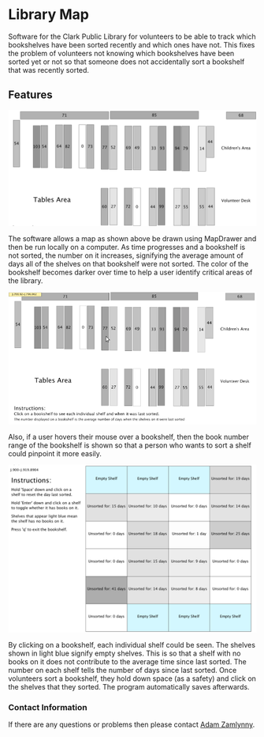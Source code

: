 # Library Map
Software for the Clark Public Library for volunteers to be able to track which bookshelves have been sorted recently and which ones have not. This fixes the problem of volunteers not knowing which bookshelves have been sorted yet or not so that someone does not accidentally sort a bookshelf that was recently sorted.

## Features

<img src="/docs/Images/Library_Map.PNG">

The software allows a map as shown above be drawn using MapDrawer and then be run locally on a computer. As time progresses and a bookshelf is not sorted, the number on it increases, signifying the average amount of days all of the shelves on that bookshelf were not sorted. The color of the bookshelf becomes darker over time to help a user identify critical areas of the library.

<img src="/docs/Images/Hover_Example.PNG">

Also, if a user hovers their mouse over a bookshelf, then the book number range of the bookshelf is shown so that a person who wants to sort a shelf could pinpoint it more easily.

<img src="/docs/Images/Bookshelf_Example.PNG">

By clicking on a bookshelf, each individual shelf could be seen. The shelves shown in light blue signify empty shelves. This is so that a shelf with no books on it does not contribute to the average time since last sorted. The number on each shelf tells the number of days since last sorted. Once volunteers sort a bookshelf, they hold down space (as a safety) and click on the shelves that they sorted. The program automatically saves afterwards.

### Contact Information
If there are any questions or problems then please contact [Adam Zamlynny](https://github.com/Azamlynny).
